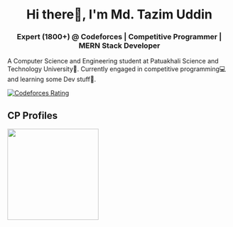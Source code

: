 <h1 align="center">Hi there👋, I'm Md. Tazim Uddin</h1>
<h3 align="center">Expert (1800+) @ Codeforces | Competitive Programmer | MERN Stack Developer</h3>
<p>
  A Computer Science and Engineering student at Patuakhali Science and Technology University🏫. Currently engaged in competitive programming💻 and learning some Dev stuff🚀.
</p>
<p align="left">

  <a href="https://codeforces.com/profile/The_crawler">
    <img src="https://codeforces-readme-stats.vercel.app/api/badge?username=The_crawler" alt="Codeforces Rating" />
  </a>
</p>

## CP Profiles
<p float="left">
<img height="205em" src="https://codeforces-readme-stats.vercel.app/api/card?username=The_crawler" /> 
</p>
